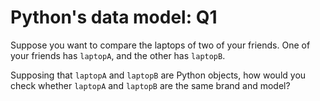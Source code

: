 # Python's data model: Q1

Suppose you want to compare the laptops of two of your friends.
One of your friends has `laptopA`, and the other has `laptopB`.

Supposing that `laptopA` and `laptopB` are Python objects, how would you check
whether `laptopA` and `laptopB` are the same brand and model?

